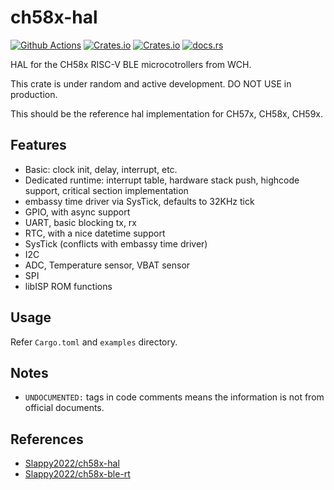 # ch58x-hal

[![Github Actions][github-workflow]][homepage]
[![Crates.io][badge-license]][crates]
[![Crates.io][badge-version]][crates]
[![docs.rs][badge-docsrs]][docsrs]

[github-workflow]: https://img.shields.io/github/actions/workflow/status/ch32-rs/ch58x-hal/rust.yml?style=for-the-badge
[badge-license]: https://img.shields.io/crates/l/ch58x-hal?style=for-the-badge
[badge-version]: https://img.shields.io/crates/v/ch58x-hal?style=for-the-badge
[badge-docsrs]: https://img.shields.io/docsrs/ch58x-hal?style=for-the-badge
[crates]: https://crates.io/crates/ch58x-hal
[docsrs]: https://docs.rs/ch58x-hal
[homepage]: https://github.com/ch32-rs/ch58x-hal

HAL for the CH58x RISC-V BLE microcotrollers from WCH.

This crate is under random and active development. DO NOT USE in production.

This should be the reference hal implementation for CH57x, CH58x, CH59x.

## Features

- Basic: clock init, delay, interrupt, etc.
- Dedicated runtime: interrupt table, hardware stack push, highcode support, critical section implementation
- embassy time driver via SysTick, defaults to 32KHz tick
- GPIO, with async support
- UART, basic blocking tx, rx
- RTC, with a nice datetime support
- SysTick (conflicts with embassy time driver)
- I2C
- ADC, Temperature sensor, VBAT sensor
- SPI
- libISP ROM functions

## Usage

Refer `Cargo.toml` and `examples` directory.

## Notes

- `UNDOCUMENTED:` tags in code comments means the information is not from official documents.

## References

- [Slappy2022/ch58x-hal](https://github.com/Slappy2022/ch58x-hal)
- [Slappy2022/ch58x-ble-rt](https://github.com/Slappy2022/ch58x-ble-rt)
